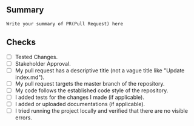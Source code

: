 ## Summary

`Write your summary of PR(Pull Request) here`

## Checks

- [ ] Tested Changes.
- [ ] Stakeholder Approval.
- [ ] My pull request has a descriptive title (not a vague title like "Update index.md").
- [ ] My pull request targets the master branch of the repository.
- [ ] My code follows the established code style of the repository.
- [ ] I added tests for the changes I made (if applicable).
- [ ] I added or uploaded documentations (if applicable).
- [ ] I tried running the project locally and verified that there are no visible errors.

